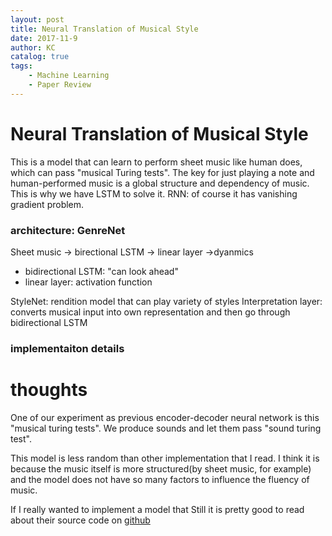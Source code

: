 ```yaml
---
layout: post
title: Neural Translation of Musical Style
date: 2017-11-9
author: KC
catalog: true
tags:
    - Machine Learning
    - Paper Review
---
```


# Neural Translation of Musical Style
This is a model that can learn to perform sheet music like human does, which can pass "musical Turing tests". The key for just playing a note and human-performed music is a global structure and dependency of music. 
This is why we have LSTM to solve it. RNN: of course it has vanishing gradient problem. 


### architecture: GenreNet
Sheet music -> birectional LSTM -> linear layer ->dyanmics 
* bidirectional LSTM: "can look ahead" 
* linear layer: activation function 

StyleNet: rendition model that can play variety of styles 
    Interpretation layer: converts musical input into own representation and then go through bidirectional LSTM

### implementaiton details 

# thoughts 
One of our experiment as previous encoder-decoder neural network is this "musical turing tests". We produce sounds and let them pass "sound turing test". 

This model is less random than other implementation that I read. I think it is because the music itself is more structured(by sheet music, for example) and the model does not have so many factors to influence the fluency of music.  

If I really wanted to implement a model that 
Still it is pretty good to read about their source code on 
[github](https://github.com/imalikshake/StyleNet)